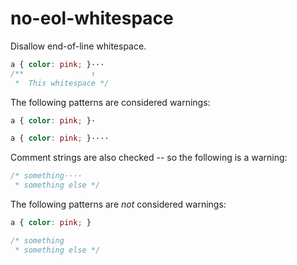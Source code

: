 # no-eol-whitespace

Disallow end-of-line whitespace.

```css
a { color: pink; }···
/**               ↑
 *  This whitespace */
```

The following patterns are considered warnings:

```css
a { color: pink; }·
```

```css
a { color: pink; }····
```

Comment strings are also checked -- so the following is a warning:

```css
/* something····
 * something else */
```

The following patterns are *not* considered warnings:

```css
a { color: pink; }
```

```css
/* something
 * something else */
```
